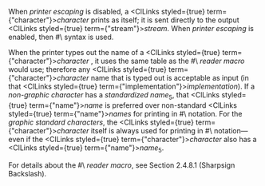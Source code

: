  



When *printer escaping* is disabled, a <ClLinks styled={true} term={"character"}><i>character</i></ClLinks> prints as itself; it is sent directly to the output <ClLinks styled={true} term={"stream"}><i>stream</i></ClLinks>. When *printer escaping* is enabled, then #\ syntax is used. 



When the printer types out the name of a <ClLinks styled={true} term={"character"}><i>character</i></ClLinks> , it uses the same table as the #\ *reader macro* would use; therefore any <ClLinks styled={true} term={"character"}><i>character</i></ClLinks> name that is typed out is acceptable as input (in that <ClLinks styled={true} term={"implementation"}><i>implementation</i></ClLinks>). If a *non-graphic character* has a *standardized name*<sub>5</sub>, that <ClLinks styled={true} term={"name"}><i>name</i></ClLinks> is preferred over non-standard <ClLinks styled={true} term={"name"}><i>names</i></ClLinks> for printing in #\ notation. For the *graphic standard characters*, the <ClLinks styled={true} term={"character"}><i>character</i></ClLinks> itself is always used for printing in #\ notation—even if the <ClLinks styled={true} term={"character"}><i>character</i></ClLinks> also has a <ClLinks styled={true} term={"name"}><i>name</i></ClLinks><sub>5</sub>. 



For details about the #\ *reader macro*, see Section 2.4.8.1 (Sharpsign Backslash). 



